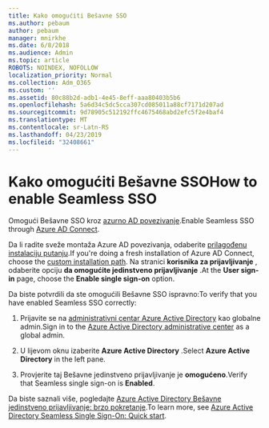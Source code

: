 ```yaml
---
title: Kako omogućiti Bešavne SSO
ms.author: pebaum
author: pebaum
manager: mnirkhe
ms.date: 6/8/2018
ms.audience: Admin
ms.topic: article
ROBOTS: NOINDEX, NOFOLLOW
localization_priority: Normal
ms.collection: Adm_O365
ms.custom: ''
ms.assetid: 80c88b2d-adb1-4e45-8eff-aaa80403b5b6
ms.openlocfilehash: 5a6d34c5dc5cca307cd085011a88cf7171d207ad
ms.sourcegitcommit: 9d78905c512192ffc4675468abd2efc5f2e4baf4
ms.translationtype: MT
ms.contentlocale: sr-Latn-RS
ms.lasthandoff: 04/23/2019
ms.locfileid: "32408661"
---
```

# <a name="how-to-enable-seamless-sso"></a><span data-ttu-id="a46ef-102">Kako omogućiti Bešavne SSO</span><span class="sxs-lookup"><span data-stu-id="a46ef-102">How to enable Seamless SSO</span></span>

<span data-ttu-id="a46ef-103">Omogući Bešavne SSO kroz [azurno AD povezivanje](https://docs.microsoft.com/azure/active-directory/connect/active-directory-aadconnect).</span><span class="sxs-lookup"><span data-stu-id="a46ef-103">Enable Seamless SSO through [Azure AD Connect](https://docs.microsoft.com/azure/active-directory/connect/active-directory-aadconnect).</span></span>
  
<span data-ttu-id="a46ef-104">Da li radite sveže montaža Azure AD povezivanja, odaberite [prilagođenu instalaciju putanju](https://docs.microsoft.com/azure/active-directory/connect/active-directory-aadconnect-get-started-custom).</span><span class="sxs-lookup"><span data-stu-id="a46ef-104">If you're doing a fresh installation of Azure AD Connect, choose the [custom installation path](https://docs.microsoft.com/azure/active-directory/connect/active-directory-aadconnect-get-started-custom).</span></span> <span data-ttu-id="a46ef-105">Na stranici **korisnika za prijavljivanje** , odaberite opciju **da omogućite jedinstveno prijavljivanje** .</span><span class="sxs-lookup"><span data-stu-id="a46ef-105">At the **User sign-in** page, choose the **Enable single sign-on** option.</span></span> 
  
<span data-ttu-id="a46ef-106">Da biste potvrdili da ste omogućili Bešavne SSO ispravno:</span><span class="sxs-lookup"><span data-stu-id="a46ef-106">To verify that you have enabled Seamless SSO correctly:</span></span>
  
1. <span data-ttu-id="a46ef-107">Prijavite se na [administrativni centar Azure Active Directory](https://aad.portal.azure.com) kao globalne admin.</span><span class="sxs-lookup"><span data-stu-id="a46ef-107">Sign in to the [Azure Active Directory administrative center](https://aad.portal.azure.com) as a global admin.</span></span> 
    
2. <span data-ttu-id="a46ef-108">U lijevom oknu izaberite **Azure Active Directory** .</span><span class="sxs-lookup"><span data-stu-id="a46ef-108">Select **Azure Active Directory** in the left pane.</span></span> 
    
3. <span data-ttu-id="a46ef-109">Provjerite taj Bešavne jedinstveno prijavljivanje je **omogućeno**.</span><span class="sxs-lookup"><span data-stu-id="a46ef-109">Verify that Seamless single sign-on is **Enabled**.</span></span>
    
<span data-ttu-id="a46ef-110">Da biste saznali više, pogledajte [Azure Active Directory Bešavne jedinstveno prijavljivanje: brzo pokretanje](https://docs.microsoft.com/azure/active-directory/connect/active-directory-aadconnect-sso-quick-start).</span><span class="sxs-lookup"><span data-stu-id="a46ef-110">To learn more, see [Azure Active Directory Seamless Single Sign-On: Quick start](https://docs.microsoft.com/azure/active-directory/connect/active-directory-aadconnect-sso-quick-start).</span></span>
  


